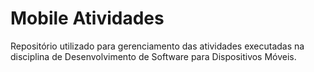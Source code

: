 # Mobile Atividades
Repositório utilizado para gerenciamento das atividades executadas na disciplina de Desenvolvimento de Software para Dispositivos Móveis.
